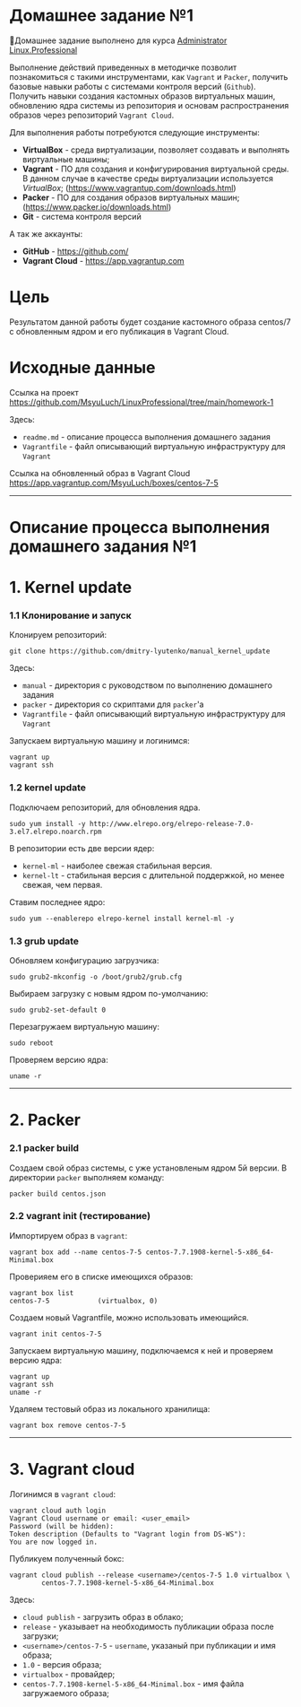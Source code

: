 # **Домашнее задание №1**

🔖Домашнее задание выполнено для курса [Administrator Linux.Professional](https://otus.ru/lessons/linux-professional/)

Выполнение действий приведенных в методичке позволит познакомиться с такими инструментами, как `Vagrant` и `Packer`, получить базовые навыки работы с системами контроля версий (`Github`). Получить навыки создания кастомных образов виртуальных машин, обновлению ядра системы из репозитория и основам распространения образов через репозиторий `Vagrant Cloud`.

Для выполнения работы потребуются следующие инструменты:

- **VirtualBox** - среда виртуализации, позволяет создавать и выполнять виртуальные машины;
- **Vagrant** - ПО для создания и конфигурирования виртуальной среды. В данном случае в качестве среды виртуализации используется *VirtualBox*; (https://www.vagrantup.com/downloads.html)
- **Packer** - ПО для создания образов виртуальных машин; (https://www.packer.io/downloads.html)
- **Git** - система контроля версий

А так же аккаунты:

- **GitHub** - https://github.com/
- **Vagrant Cloud** - https://app.vagrantup.com

# **Цель**
 
Результатом данной работы будет создание кастомного образа centos/7 с обновленным ядром и его публикация в Vagrant Cloud.
 
# **Исходные данные** 

Ссылка на проект https://github.com/MsyuLuch/LinuxProfessional/tree/main/homework-1

Здесь:
- `readme.md` - описание процесса выполнения домашнего задания
- `Vagrantfile` - файл описывающий виртуальную инфраструктуру для `Vagrant`

Ссылка на обновленный образ в Vagrant Cloud https://app.vagrantup.com/MsyuLuch/boxes/centos-7-5

---
# **Описание процесса выполнения домашнего задания №1**

# **1. Kernel update**

### **1.1 Клонирование и запуск**

Клонируем репозиторий:
```
git clone https://github.com/dmitry-lyutenko/manual_kernel_update
```
Здесь:
- `manual` - директория с руководством по выполнению домашнего задания
- `packer` - директория со скриптами для `packer`'а
- `Vagrantfile` - файл описывающий виртуальную инфраструктуру для `Vagrant`

Запускаем виртуальную машину и логинимся:
```
vagrant up
vagrant ssh
```

### **1.2 kernel update**

Подключаем репозиторий, для обновления ядра.
```
sudo yum install -y http://www.elrepo.org/elrepo-release-7.0-3.el7.elrepo.noarch.rpm
```

В репозитории есть две версии ядер:
 - `kernel-ml` - наиболее свежая стабильная версия.
 - `kernel-lt` - стабильная версия с длительной поддержкой, но менее свежая, чем первая.

Ставим последнее ядро:
```
sudo yum --enablerepo elrepo-kernel install kernel-ml -y
```

### **1.3 grub update**

Обновляем конфигурацию загрузчика:
```
sudo grub2-mkconfig -o /boot/grub2/grub.cfg
```
Выбираем загрузку с новым ядром по-умолчанию:
```
sudo grub2-set-default 0
```
Перезагружаем виртуальную машину:
```
sudo reboot
```
Проверяем версию ядра:
```
uname -r
```

---

# **2. Packer**

### **2.1 packer build**
Создаем свой образ системы, с уже установленым ядром 5й версии.
В директории `packer` выполняем команду:
```
packer build centos.json
```

### **2.2 vagrant init (тестирование)**
Импортируем образ в `vagrant`:
```
vagrant box add --name centos-7-5 centos-7.7.1908-kernel-5-x86_64-Minimal.box
```
Проверияем его в списке имеющихся образов:
```
vagrant box list
centos-7-5            (virtualbox, 0)
```
Создаем новый Vagrantfile, можно использовать имеющийся. 
```
vagrant init centos-7-5
```
Запускаем виртуальную машину, подключаемся к ней и проверяем версию ядра:

```
vagrant up
vagrant ssh    
uname -r
```
Удаляем тестовый образ из локального хранилища:
```
vagrant box remove centos-7-5
```
---
# **3. Vagrant cloud**

Логинимся в `vagrant cloud`:
```
vagrant cloud auth login
Vagrant Cloud username or email: <user_email>
Password (will be hidden): 
Token description (Defaults to "Vagrant login from DS-WS"):
You are now logged in.
```
Публикуем полученный бокс:
```
vagrant cloud publish --release <username>/centos-7-5 1.0 virtualbox \
        centos-7.7.1908-kernel-5-x86_64-Minimal.box
```
Здесь:
 - `cloud publish` - загрузить образ в облако;
 - `release` - указывает на необходимость публикации образа после загрузки;
 - `<username>/centos-7-5` - `username`, указаный при публикации и имя образа;
 - `1.0` - версия образа;
 - `virtualbox` - провайдер;
 - `centos-7.7.1908-kernel-5-x86_64-Minimal.box` - имя файла загружаемого образа;
